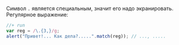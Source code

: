 Символ `.` является специальным, значит его надо экранировать.
Регулярное выражение:

```js
//+ run
var reg = /\.{3,}/g;
alert("Привет!... Как дела?.....".match(reg)); // ..., .....
```

